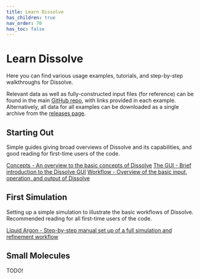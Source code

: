 ```yaml
---
title: Learn Dissolve
has_children: true
nav_order: 70
has_toc: false
---
```

# Learn Dissolve

Here you can find various usage examples, tutorials, and step-by-step walkthroughs for Dissolve.

Relevant data as well as fully-constructed input files (for reference) can be found in the main [GitHub repo](https://github.com/trisyoungs/dissolve/tree/develop/examples), with links provided in each example. Alternatively, all data for all examples can be downloaded as a single archive from the [releases page](https://github.com/trisyoungs/dissolve/releases).

## Starting Out

Simple guides giving broad overviews of Dissolve and its capabilities, and good reading for first-time users of the code.

[Concepts - An overview to the basic concepts of Dissolve](start_concepts/)
[The GUI - Brief introduction to the Dissolve GUI](start_gui/)
[Workflow - Overview of the basic input, operation, and output of Dissolve](start_workflow/)

## First Simulation

Setting up a simple simulation to illustrate the basic workflows of Dissolve. Recommended reading for all first-time users of the code.

[Liquid Argon - Step-by-step manual set up of a full simulation and refinement workflow](first_argon/)

## Small Molecules

TODO!
